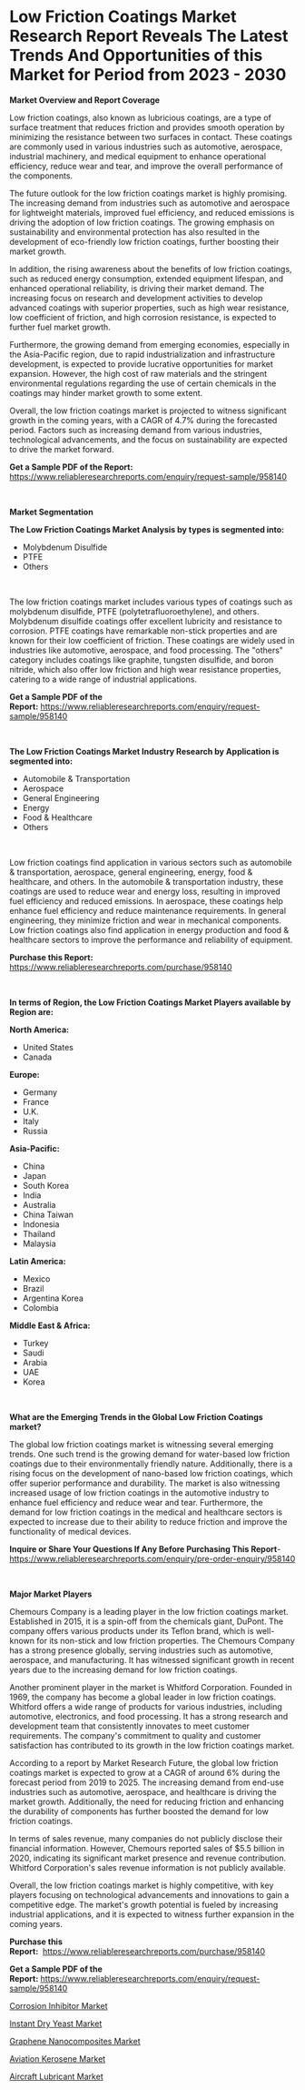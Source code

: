 <p><h1>Low Friction Coatings Market Research Report Reveals The Latest Trends And Opportunities of this Market for Period from 2023 - 2030</h1></p><p><strong>Market Overview and Report Coverage</strong></p>
<p><p>Low friction coatings, also known as lubricious coatings, are a type of surface treatment that reduces friction and provides smooth operation by minimizing the resistance between two surfaces in contact. These coatings are commonly used in various industries such as automotive, aerospace, industrial machinery, and medical equipment to enhance operational efficiency, reduce wear and tear, and improve the overall performance of the components.</p><p>The future outlook for the low friction coatings market is highly promising. The increasing demand from industries such as automotive and aerospace for lightweight materials, improved fuel efficiency, and reduced emissions is driving the adoption of low friction coatings. The growing emphasis on sustainability and environmental protection has also resulted in the development of eco-friendly low friction coatings, further boosting their market growth.</p><p>In addition, the rising awareness about the benefits of low friction coatings, such as reduced energy consumption, extended equipment lifespan, and enhanced operational reliability, is driving their market demand. The increasing focus on research and development activities to develop advanced coatings with superior properties, such as high wear resistance, low coefficient of friction, and high corrosion resistance, is expected to further fuel market growth.</p><p>Furthermore, the growing demand from emerging economies, especially in the Asia-Pacific region, due to rapid industrialization and infrastructure development, is expected to provide lucrative opportunities for market expansion. However, the high cost of raw materials and the stringent environmental regulations regarding the use of certain chemicals in the coatings may hinder market growth to some extent.</p><p>Overall, the low friction coatings market is projected to witness significant growth in the coming years, with a CAGR of 4.7% during the forecasted period. Factors such as increasing demand from various industries, technological advancements, and the focus on sustainability are expected to drive the market forward.</p></p>
<p><strong>Get a Sample PDF of the Report:</strong> <a href="https://www.reliableresearchreports.com/enquiry/request-sample/958140">https://www.reliableresearchreports.com/enquiry/request-sample/958140</a></p>
<p>&nbsp;</p>
<p><strong>Market Segmentation</strong></p>
<p><strong>The Low Friction Coatings Market Analysis by types is segmented into:</strong></p>
<p><ul><li>Molybdenum Disulfide</li><li>PTFE</li><li>Others</li></ul></p>
<p>&nbsp;</p>
<p><p>The low friction coatings market includes various types of coatings such as molybdenum disulfide, PTFE (polytetrafluoroethylene), and others. Molybdenum disulfide coatings offer excellent lubricity and resistance to corrosion. PTFE coatings have remarkable non-stick properties and are known for their low coefficient of friction. These coatings are widely used in industries like automotive, aerospace, and food processing. The "others" category includes coatings like graphite, tungsten disulfide, and boron nitride, which also offer low friction and high wear resistance properties, catering to a wide range of industrial applications.</p></p>
<p><strong>Get a Sample PDF of the Report:</strong>&nbsp;<a href="https://www.reliableresearchreports.com/enquiry/request-sample/958140">https://www.reliableresearchreports.com/enquiry/request-sample/958140</a></p>
<p>&nbsp;</p>
<p><strong>The Low Friction Coatings Market Industry Research by Application is segmented into:</strong></p>
<p><ul><li>Automobile & Transportation</li><li>Aerospace</li><li>General Engineering</li><li>Energy</li><li>Food & Healthcare</li><li>Others</li></ul></p>
<p>&nbsp;</p>
<p><p>Low friction coatings find application in various sectors such as automobile & transportation, aerospace, general engineering, energy, food & healthcare, and others. In the automobile & transportation industry, these coatings are used to reduce wear and energy loss, resulting in improved fuel efficiency and reduced emissions. In aerospace, these coatings help enhance fuel efficiency and reduce maintenance requirements. In general engineering, they minimize friction and wear in mechanical components. Low friction coatings also find application in energy production and food & healthcare sectors to improve the performance and reliability of equipment.</p></p>
<p><strong>Purchase this Report:</strong>&nbsp; <a href="https://www.reliableresearchreports.com/purchase/958140">https://www.reliableresearchreports.com/purchase/958140</a></p>
<p>&nbsp;</p>
<p><strong>In terms of Region, the Low Friction Coatings Market Players available by Region are:</strong></p>
<p>
    <p> <strong> North America: </strong>
        <ul>
            <li>United States</li>
            <li>Canada</li>
        </ul>
        </p> 
    <p> <strong> Europe: </strong>
        <ul>
            <li>Germany</li>
            <li>France</li>
            <li>U.K.</li>
            <li>Italy</li>
            <li>Russia</li>
        </ul>
        </p> 
    <p> <strong> Asia-Pacific: </strong>
        <ul>
            <li>China</li>
            <li>Japan</li>
            <li>South Korea</li>
            <li>India</li>
            <li>Australia</li>
            <li>China Taiwan</li>
            <li>Indonesia</li>
            <li>Thailand</li>
            <li>Malaysia</li>
        </ul>
        </p> 
    <p> <strong> Latin America: </strong>
        <ul>
            <li>Mexico</li>
            <li>Brazil</li>
            <li>Argentina Korea</li>
            <li>Colombia</li>
        </ul>
        </p> 
    <p> <strong> Middle East & Africa: </strong>
        <ul>
            <li>Turkey</li>
            <li>Saudi</li>
            <li>Arabia</li>
            <li>UAE</li>
            <li>Korea</li>
        </ul>
    </p>
    </p>
<p>&nbsp;</p>
<p><strong>What are the Emerging Trends in the Global Low Friction Coatings market?</strong></p>
<p><p>The global low friction coatings market is witnessing several emerging trends. One such trend is the growing demand for water-based low friction coatings due to their environmentally friendly nature. Additionally, there is a rising focus on the development of nano-based low friction coatings, which offer superior performance and durability. The market is also witnessing increased usage of low friction coatings in the automotive industry to enhance fuel efficiency and reduce wear and tear. Furthermore, the demand for low friction coatings in the medical and healthcare sectors is expected to increase due to their ability to reduce friction and improve the functionality of medical devices.</p></p>
<p><strong>Inquire or Share Your Questions If Any Before Purchasing This Report</strong>- <a href="https://www.reliableresearchreports.com/enquiry/pre-order-enquiry/958140">https://www.reliableresearchreports.com/enquiry/pre-order-enquiry/958140</a></p>
<p>&nbsp;</p>
<p><strong>Major Market Players</strong></p>
<p><p>Chemours Company is a leading player in the low friction coatings market. Established in 2015, it is a spin-off from the chemicals giant, DuPont. The company offers various products under its Teflon brand, which is well-known for its non-stick and low friction properties. The Chemours Company has a strong presence globally, serving industries such as automotive, aerospace, and manufacturing. It has witnessed significant growth in recent years due to the increasing demand for low friction coatings.</p><p>Another prominent player in the market is Whitford Corporation. Founded in 1969, the company has become a global leader in low friction coatings. Whitford offers a wide range of products for various industries, including automotive, electronics, and food processing. It has a strong research and development team that consistently innovates to meet customer requirements. The company's commitment to quality and customer satisfaction has contributed to its growth in the low friction coatings market.</p><p>According to a report by Market Research Future, the global low friction coatings market is expected to grow at a CAGR of around 6% during the forecast period from 2019 to 2025. The increasing demand from end-use industries such as automotive, aerospace, and healthcare is driving the market growth. Additionally, the need for reducing friction and enhancing the durability of components has further boosted the demand for low friction coatings.</p><p>In terms of sales revenue, many companies do not publicly disclose their financial information. However, Chemours reported sales of $5.5 billion in 2020, indicating its significant market presence and revenue contribution. Whitford Corporation's sales revenue information is not publicly available.</p><p>Overall, the low friction coatings market is highly competitive, with key players focusing on technological advancements and innovations to gain a competitive edge. The market's growth potential is fueled by increasing industrial applications, and it is expected to witness further expansion in the coming years.</p></p>
<p><strong>Purchase this Report:</strong>&nbsp;&nbsp;<a href="https://www.reliableresearchreports.com/purchase/958140">https://www.reliableresearchreports.com/purchase/958140</a></p>
<p></p>
<p><strong>Get a Sample PDF of the Report:</strong>&nbsp;<a href="https://www.reliableresearchreports.com/enquiry/request-sample/958140">https://www.reliableresearchreports.com/enquiry/request-sample/958140</a></p>
<p><p><a href="https://github.com/santosh758595/Market-Research-Report-List-2/blob/main/corrosion-inhibitor-market.md">Corrosion Inhibitor Market</a></p><p><a href="https://github.com/Chiragrp24/Market-Research-Report-List-2/blob/main/instant-dry-yeast-market.md">Instant Dry Yeast Market</a></p><p><a href="https://github.com/Chiragrp23/Market-Research-Report-List-2/blob/main/graphene-nanocomposites-market.md">Graphene Nanocomposites Market</a></p><p><a href="https://github.com/YashRP12/Market-Research-Report-List-2/blob/main/aviation-kerosene-market.md">Aviation Kerosene Market</a></p><p><a href="https://github.com/Chiragrp25/Market-Research-Report-List-2/blob/main/aircraft-lubricant-market.md">Aircraft Lubricant Market</a></p></p>